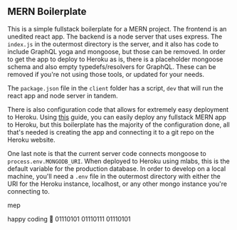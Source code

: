 ## MERN Boilerplate

This is a simple fullstack boilerplate for a MERN project. The frontend is an unedited react app. The backend is a node server that uses express. The `index.js` in the outermost directory is the server, and it also has code to include GraphQL yoga and mongoose, but those can be removed. In order to get the app to deploy to Heroku as is, there is a placeholder mongoose schema and also empty typedefs/resolvers for GraphQL. These can be removed if you're not using those tools, or updated for your needs.

The `package.json` file in the `client` folder has a script, `dev` that will run the react app and node server in tandem.


There is also configuration code that allows for extremely easy deployment to Heroku. Using [this](https://coursework.vschool.io/deploying-mern-with-heroku/) guide, you can easily deploy any fullstack MERN app to Heroku, but this boilerplate has the majority of the configuration done, all that's needed is creating the app and connecting it to a git repo on the Heroku website.

One last note is that the current server code connects mongoose to `process.env.MONGODB_URI`. When deployed to Heroku using mlabs, this is the default variable for the production database. In order to develop on a local machine, you'll need a `.env` file in the outermost directory with either the URI for the Heroku instance, localhost, or any other mongo instance you're connecting to.

mep

happy coding 🤖 01110101 01110111 01110101
